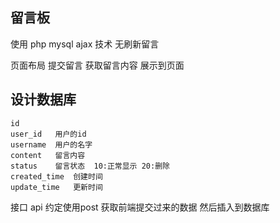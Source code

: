 ## 留言板
使用 php mysql ajax 技术
无刷新留言

页面布局
提交留言
获取留言内容
展示到页面

## 设计数据库
    id
    user_id   用户的id
    username  用户的名字
    content   留言内容
    status    留言状态  10:正常显示 20:删除
    created_time  创建时间
    update_time   更新时间

接口 api
    <!-- 约定好使用post 还是get -->
    约定使用post
    获取前端提交过来的数据
    然后插入到数据库
